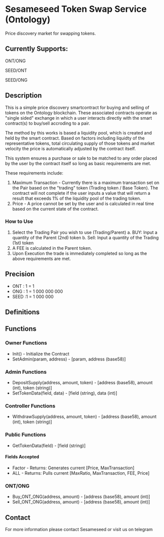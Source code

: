 # Sesameseed Token Swap Service (Ontology)
Price discovery market for swapping tokens.

## Currently Supports:
 
  ONT/ONG 
  
  SEED/ONT
  
  SEED/ONG

## Description

This is a simple price discovery smartcontract for buying and selling of tokens on the Ontology blockchain. These associated contracts operate as "single sided" exchange in which a user interacts directly with the smart contract(s) to buy/sell accroding to a pair. 

The method by this works is based a liquidity pool, which is created and held by the smart contract. Based on factors including liquidty of the representative tokens, total circulating supply of those tokens and market velocity the price is automatically adjusted by the contract itself. 

This system ensures a purchase or sale to be matched to any order placed by the user by the contract itself so long as basic requirements are met.

These requirements include:
  1. Maximum Transaction - Currently there is a maximum transaction set on the Pair based on the "trading" token (Trading token / Base Token). The contract will not complete if the user inputs a value that will return a result that exceeds 1% of the liquidity pool of the trading token.
  2. Price - A price cannot be set by the user and is calculated in real time based on the current state of the contract. 

### How to Use
  1. Select the Trading Pair you wish to use (Trading/Parent)
    a. BUY: Input a quantity of the Parent (2nd) token
    b. Sell: Input a quantity of the Trading (1st) token
  2. A FEE is calculated in the Parent token.
  3. Upon Execution the trade is immediately completed so long as the above requirements are met. 

## Precision

* ONT : 1 = 1
* ONG : 1 = 1 000 000 000
* SEED :1 = 1 000 000

## Definitions


## Functions

### Owner Functions
* Init() - Initialize the Contract
* SetAdmin(param, address) - [param, address (base58)]

### Admin Functions
* DepositSupply(address, amount, token) - [address (base58), amount (int), token (string)]
* SetTokenData(field, data) - [field (string), data (int)]

### Controller Functions
* WithdrawSupply(address, amount, token) - [address (base58), amount (int), token (string)] 

### Public Functions
* GetTokenData(field) - [field (string)]
#### Fields Accepted
   - Factor    - Returns: Generates current [Price, MaxTransaction]
   - ALL       - Returns: Pulls current [MaxRatio, MaxTransaction, FEE, Price]

### ONT/ONG
* Buy_ONT_ONG(address, amount) - [address (base58), amount (int)]
* Sell_ONT_ONG(address, amount) - [address (base58), amount (int)]

## Contact
For more information please contact Sesameseed or visit us on telegram 
